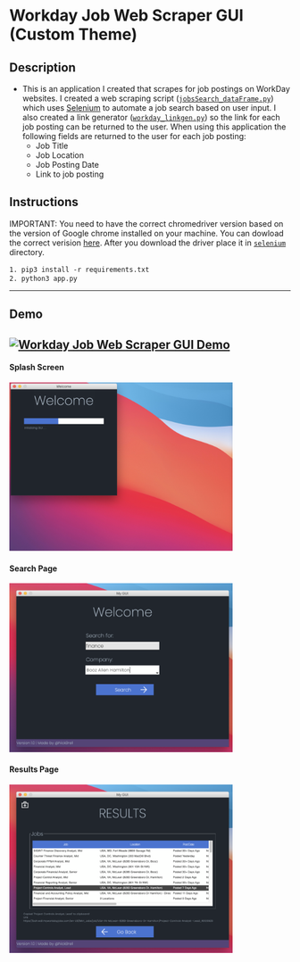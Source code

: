 # Workday Job Web Scraper GUI (Custom Theme)

## Description
 - This is an application I created that scrapes for job postings on WorkDay websites. I created a web scraping script ([`jobsSearch_dataFrame.py`](https://github.com/nickb210/Workday-Job-Web-Scraper-GUI-Custom-Theme-/blob/master/jobsSearch_dataFrame.py)) which uses [Selenium](https://selenium-python.readthedocs.io/) to automate a job search based on user input. I also created a link generator ([`workday_linkgen.py`](https://github.com/nickb210/Workday-Job-Web-Scraper-GUI-Custom-Theme-/blob/master/workday_linkgen.py)) so the link for each job posting can be returned to the user. When using this application the following fields are returned to the user for each job posting:
    - Job Title
    - Job Location
    - Job Posting Date
    - Link to job posting

## Instructions
IMPORTANT: You need to have the correct chromedriver version based on the version of Google chrome installed on your machine. You can dowload the correct verision [here](https://chromedriver.chromium.org/downloads). After you download the driver place it in [`selenium`](https://github.com/nickb210/Workday-Job-Web-Scraper-GUI-Custom-Theme-/tree/master/selenium) directory. 
```
1. pip3 install -r requirements.txt
2. python3 app.py
```


---
## Demo

[![Workday Job Web Scraper GUI Demo](https://res.cloudinary.com/marcomontalbano/image/upload/v1633122288/video_to_markdown/images/youtube--wuIiBdIyqyI-c05b58ac6eb4c4700831b2b3070cd403.jpg)](https://www.youtube.com/watch?v=wuIiBdIyqyI "Workday Job Web Scraper GUI Demo")
---
#### Splash Screen
<img src="./pictures/splash.png" alt="drawing" width="400"/>

#### Search Page
<img src="./pictures/search.png" alt="drawing" width="400"/>

#### Results Page
<img src="./pictures/results.png" alt="drawing" width="400"/>